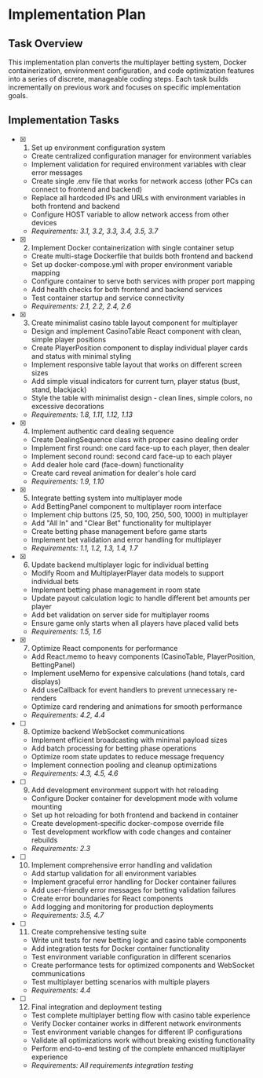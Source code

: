# Implementation Plan

## Task Overview

This implementation plan converts the multiplayer betting system, Docker containerization, environment configuration, and code optimization features into a series of discrete, manageable coding steps. Each task builds incrementally on previous work and focuses on specific implementation goals.

## Implementation Tasks

- [x] 1. Set up environment configuration system

  - Create centralized configuration manager for environment variables
  - Implement validation for required environment variables with clear error messages
  - Create single .env file that works for network access (other PCs can connect to frontend and backend)
  - Replace all hardcoded IPs and URLs with environment variables in both frontend and backend
  - Configure HOST variable to allow network access from other devices
  - _Requirements: 3.1, 3.2, 3.3, 3.4, 3.5, 3.7_

- [x] 2. Implement Docker containerization with single container setup
  - Create multi-stage Dockerfile that builds both frontend and backend
  - Set up docker-compose.yml with proper environment variable mapping
  - Configure container to serve both services with proper port mapping
  - Add health checks for both frontend and backend services
  - Test container startup and service connectivity
  - _Requirements: 2.1, 2.2, 2.4, 2.6_

- [x] 3. Create minimalist casino table layout component for multiplayer
  - Design and implement CasinoTable React component with clean, simple player positions
  - Create PlayerPosition component to display individual player cards and status with minimal styling
  - Implement responsive table layout that works on different screen sizes
  - Add simple visual indicators for current turn, player status (bust, stand, blackjack)
  - Style the table with minimalist design - clean lines, simple colors, no excessive decorations
  - _Requirements: 1.8, 1.11, 1.12, 1.13_

- [x] 4. Implement authentic card dealing sequence







  - Create DealingSequence class with proper casino dealing order
  - Implement first round: one card face-up to each player, then dealer
  - Implement second round: second card face-up to each player
  - Add dealer hole card (face-down) functionality
  - Create card reveal animation for dealer's hole card
  - _Requirements: 1.9, 1.10_

- [x] 5. Integrate betting system into multiplayer mode




  - Add BettingPanel component to multiplayer room interface
  - Implement chip buttons (25, 50, 100, 250, 500, 1000) in multiplayer
  - Add "All In" and "Clear Bet" functionality for multiplayer
  - Create betting phase management before game starts
  - Implement bet validation and error handling for multiplayer
  - _Requirements: 1.1, 1.2, 1.3, 1.4, 1.7_

- [x] 6. Update backend multiplayer logic for individual betting





  - Modify Room and MultiplayerPlayer data models to support individual bets
  - Implement betting phase management in room state
  - Update payout calculation logic to handle different bet amounts per player
  - Add bet validation on server side for multiplayer rooms
  - Ensure game only starts when all players have placed valid bets
  - _Requirements: 1.5, 1.6_

- [x] 7. Optimize React components for performance




  - Add React.memo to heavy components (CasinoTable, PlayerPosition, BettingPanel)
  - Implement useMemo for expensive calculations (hand totals, card displays)
  - Add useCallback for event handlers to prevent unnecessary re-renders
  - Optimize card rendering and animations for smooth performance
  - _Requirements: 4.2, 4.4_

- [ ] 8. Optimize backend WebSocket communications
  - Implement efficient broadcasting with minimal payload sizes
  - Add batch processing for betting phase operations
  - Optimize room state updates to reduce message frequency
  - Implement connection pooling and cleanup optimizations
  - _Requirements: 4.3, 4.5, 4.6_

- [ ] 9. Add development environment support with hot reloading
  - Configure Docker container for development mode with volume mounting
  - Set up hot reloading for both frontend and backend in container
  - Create development-specific docker-compose override file
  - Test development workflow with code changes and container rebuilds
  - _Requirements: 2.3_

- [ ] 10. Implement comprehensive error handling and validation
  - Add startup validation for all environment variables
  - Implement graceful error handling for Docker container failures
  - Add user-friendly error messages for betting validation failures
  - Create error boundaries for React components
  - Add logging and monitoring for production deployments
  - _Requirements: 3.5, 4.7_

- [ ] 11. Create comprehensive testing suite
  - Write unit tests for new betting logic and casino table components
  - Add integration tests for Docker container functionality
  - Test environment variable configuration in different scenarios
  - Create performance tests for optimized components and WebSocket communications
  - Test multiplayer betting scenarios with multiple players
  - _Requirements: 4.4_

- [ ] 12. Final integration and deployment testing
  - Test complete multiplayer betting flow with casino table experience
  - Verify Docker container works in different network environments
  - Test environment variable changes for different IP configurations
  - Validate all optimizations work without breaking existing functionality
  - Perform end-to-end testing of the complete enhanced multiplayer experience
  - _Requirements: All requirements integration testing_